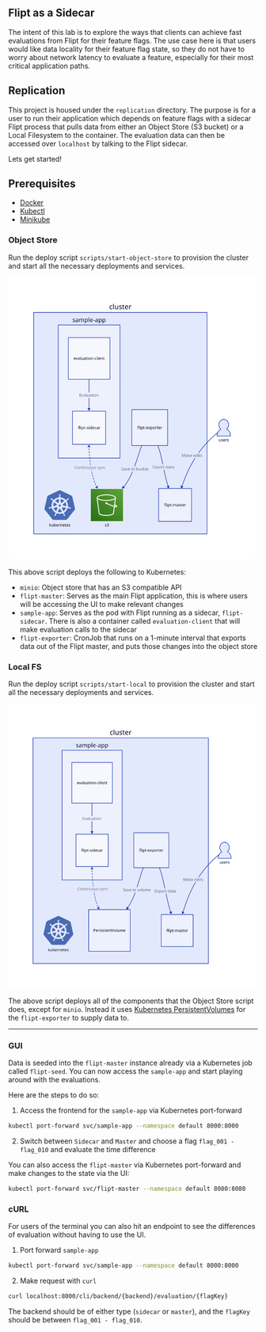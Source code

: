 Flipt as a Sidecar
------------

The intent of this lab is to explore the ways that clients can achieve fast evaluations from Flipt for their feature flags. The use case here is that users would like data locality for their feature flag state, so they do not have to worry about network latency to evaluate a feature, especially for their most critical application paths.

## Replication

This project is housed under the `replication` directory. The purpose is for a user to run their application which depends on feature flags with a sidecar Flipt process that pulls data from either an Object Store (S3 bucket) or a Local Filesystem to the container. The evaluation data can then be accessed over `localhost` by talking to the Flipt sidecar.

Lets get started!

## Prerequisites

- [Docker](https://www.docker.com/)
- [Kubectl](https://kubernetes.io/docs/reference/kubectl/)
- [Minikube](https://minikube.sigs.k8s.io/docs/)

### Object Store

Run the deploy script `scripts/start-object-store` to provision the cluster and start all the necessary deployments and services.

<img src="./replication/diagrams/diagram-object-store.svg" alt="Object Store Replication" width="500px" />

This above script deploys the following to Kubernetes:

- `minio`: Object store that has an S3 compatible API
- `flipt-master`: Serves as the main Flipt application, this is where users will be accessing the UI to make relevant changes
- `sample-app`: Serves as the pod with Flipt running as a sidecar, `flipt-sidecar`. There is also a container called `evaluation-client` that will make evaluation calls to the sidecar
- `flipt-exporter`: CronJob that runs on a 1-minute interval that exports data out of the Flipt master, and puts those changes into the object store

### Local FS

Run the deploy script `scripts/start-local` to provision the cluster and start all the necessary deployments and services.

<img src="./replication/diagrams/diagram-local.svg" alt="Local Replication" width="500px" />

The above script deploys all of the components that the Object Store script does, except for `minio`. Instead it uses [Kubernetes PersistentVolumes](https://kubernetes.io/docs/concepts/storage/persistent-volumes/) for the `flipt-exporter` to supply data to.

---

### GUI

Data is seeded into the `flipt-master` instance already via a Kubernetes job called `flipt-seed`. You can now access the `sample-app` and start playing around with the evaluations.

Here are the steps to do so:

1. Access the frontend for the `sample-app` via Kubernetes port-forward

```bash
kubectl port-forward svc/sample-app --namespace default 8000:8000
```

2. Switch between `Sidecar` and `Master` and choose a flag `flag_001 - flag_010` and evaluate the time difference

You can also access the `flipt-master` via Kubernetes port-forward and make changes to the state via the UI:

```bash
kubectl port-forward svc/flipt-master --namespace default 8080:8080
```

### cURL

For users of the terminal you can also hit an endpoint to see the differences of evaluation without having to use the UI.

1. Port forward `sample-app`

```bash
kubectl port-forward svc/sample-app --namespace default 8000:8000
```

2. Make request with `curl`

```bash
curl localhost:8000/cli/backend/{backend}/evaluation/{flagKey}
```

The backend should be of either type (`sidecar` or `master`), and the `flagKey` should be between `flag_001 - flag_010`.
